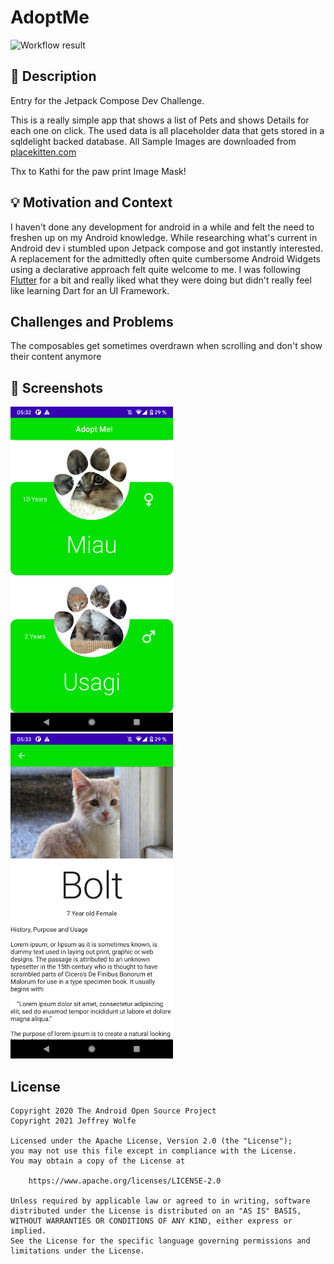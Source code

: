 # AdoptMe

![Workflow result](https://github.com/JeffreyWolfe/AdoptMe/workflows/Check/badge.svg)

## :scroll: Description
Entry for the Jetpack Compose Dev Challenge.

This is a really simple app that shows a list of Pets and shows Details for each one on click.
The used data is all placeholder data that gets stored in a sqldelight backed database.
All Sample Images are downloaded from [placekitten.com](https://placekitten.com)

Thx to Kathi for the paw print Image Mask!


## :bulb: Motivation and Context
I haven't done any development for android in a while and felt the need to freshen up on my Android knowledge.
While researching what's current in Android dev i stumbled upon Jetpack compose and got instantly interested.
A replacement for the admittedly often quite cumbersome Android Widgets using a declarative approach felt quite welcome to me.
I was following [Flutter](https://flutter.dev/) for a bit and really liked what they were doing but didn't really feel like learning Dart for an UI Framework.

## Challenges and Problems
The composables get sometimes overdrawn when scrolling and don't show their content anymore

## :camera_flash: Screenshots
<!-- You can add more screenshots here if you like -->
<img src="/results/screenshot_1.png" width="260">&emsp;<img src="/results/screenshot_2.png" width="260">

## License
```
Copyright 2020 The Android Open Source Project
Copyright 2021 Jeffrey Wolfe

Licensed under the Apache License, Version 2.0 (the "License");
you may not use this file except in compliance with the License.
You may obtain a copy of the License at

    https://www.apache.org/licenses/LICENSE-2.0

Unless required by applicable law or agreed to in writing, software
distributed under the License is distributed on an "AS IS" BASIS,
WITHOUT WARRANTIES OR CONDITIONS OF ANY KIND, either express or implied.
See the License for the specific language governing permissions and
limitations under the License.
```